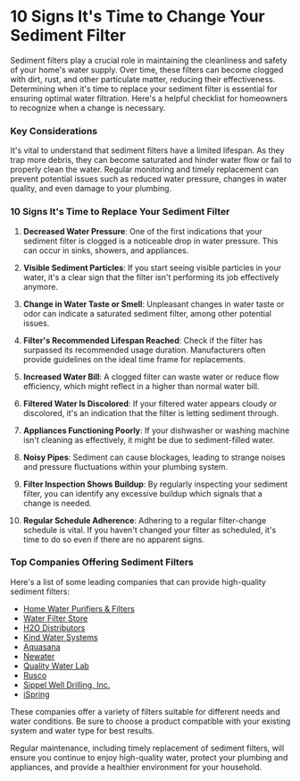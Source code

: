# 10 Signs It's Time to Change Your Sediment Filter

Sediment filters play a crucial role in maintaining the cleanliness and safety of your home's water supply. Over time, these filters can become clogged with dirt, rust, and other particulate matter, reducing their effectiveness. Determining when it's time to replace your sediment filter is essential for ensuring optimal water filtration. Here's a helpful checklist for homeowners to recognize when a change is necessary.

### Key Considerations

It's vital to understand that sediment filters have a limited lifespan. As they trap more debris, they can become saturated and hinder water flow or fail to properly clean the water. Regular monitoring and timely replacement can prevent potential issues such as reduced water pressure, changes in water quality, and even damage to your plumbing.

### 10 Signs It's Time to Replace Your Sediment Filter

1. **Decreased Water Pressure**: One of the first indications that your sediment filter is clogged is a noticeable drop in water pressure. This can occur in sinks, showers, and appliances.

2. **Visible Sediment Particles**: If you start seeing visible particles in your water, it's a clear sign that the filter isn't performing its job effectively anymore.

3. **Change in Water Taste or Smell**: Unpleasant changes in water taste or odor can indicate a saturated sediment filter, among other potential issues.

4. **Filter's Recommended Lifespan Reached**: Check if the filter has surpassed its recommended usage duration. Manufacturers often provide guidelines on the ideal time frame for replacements.

5. **Increased Water Bill**: A clogged filter can waste water or reduce flow efficiency, which might reflect in a higher than normal water bill.

6. **Filtered Water Is Discolored**: If your filtered water appears cloudy or discolored, it's an indication that the filter is letting sediment through.

7. **Appliances Functioning Poorly**: If your dishwasher or washing machine isn't cleaning as effectively, it might be due to sediment-filled water.

8. **Noisy Pipes**: Sediment can cause blockages, leading to strange noises and pressure fluctuations within your plumbing system.

9. **Filter Inspection Shows Buildup**: By regularly inspecting your sediment filter, you can identify any excessive buildup which signals that a change is needed.

10. **Regular Schedule Adherence**: Adhering to a regular filter-change schedule is vital. If you haven't changed your filter as scheduled, it's time to do so even if there are no apparent signs.

### Top Companies Offering Sediment Filters

Here's a list of some leading companies that can provide high-quality sediment filters:

- [Home Water Purifiers & Filters](/dir/home_water_purifiers__filters)
- [Water Filter Store](/dir/water_filter_store)
- [H2O Distributors](/dir/h2o_distributors)
- [Kind Water Systems](/dir/kind_water_systems)
- [Aquasana](/dir/aquasana)
- [Newater](/dir/newater)
- [Quality Water Lab](/dir/quality_water_lab)
- [Rusco](/dir/rusco)
- [Sippel Well Drilling, Inc.](/dir/sippel_well_drilling_inc)
- [iSpring](/dir/ispring)

These companies offer a variety of filters suitable for different needs and water conditions. Be sure to choose a product compatible with your existing system and water type for best results.

Regular maintenance, including timely replacement of sediment filters, will ensure you continue to enjoy high-quality water, protect your plumbing and appliances, and provide a healthier environment for your household.